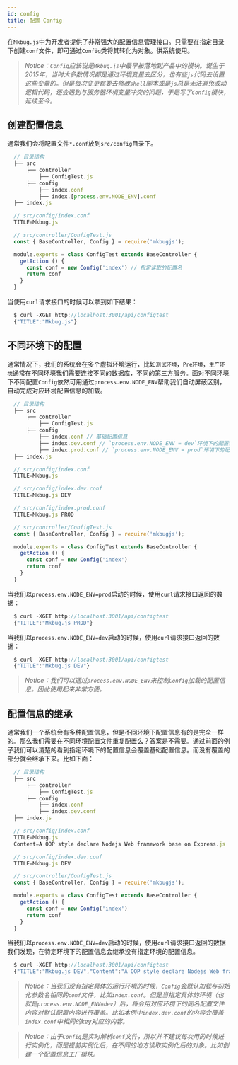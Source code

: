 ```yaml
---
id: config
title: 配置 Config
---
```

在`Mkbug.js`中为开发者提供了非常强大的配置信息管理接口。只需要在指定目录下创建`conf`文件，即可通过`Config`类将其转化为对象。供系统使用。

> *Notice：`Config`应该说是`Mkbug.js`中最早被落地到产品中的模块。诞生于2015年，当时大多数情况都是通过环境变量去区分，也有些`js`代码去设置这些变量的。但是每次变更都要去修改`shell`脚本或是`js`总是无法避免改动逻辑代码，还会遇到与服务器环境变量冲突的问题，于是写了`Config`模块，延续至今。*

## 创建配置信息
通常我们会将配置文件`*.conf`放到`src/config`目录下。
```js
  // 目录结构
  ├── src 
      ├── controller 
          ├── ConfigTest.js
      ├── config
          ├── index.conf
          ├── index.[process.env.NODE_ENV].conf
  ├── index.js 

  // src/config/index.conf
  TITLE=Mkbug.js

  // src/controller/ConfigTest.js
  const { BaseController, Config } = require('mkbugjs');

  module.exports = class ConfigTest extends BaseController {
    getAction () {
      const conf = new Config('index') // 指定读取的配置名
      return conf
    }
  }
```
当使用`curl`请求接口的时候可以拿到如下结果：
```js
  $ curl -XGET http://localhost:3001/api/configtest
  {"TITLE":"Mkbug.js"}
```

## 不同环境下的配置
通常情况下，我们的系统会在多个虚拟环境运行，比如`测试环境`，`Pre环境`，`生产环境`通常在不同环境我们需要连接不同的数据库，不同的第三方服务。面对不同环境下不同配置`Config`依然可用通过`process.env.NODE_ENV`帮助我们自动屏蔽区别，自动完成对应环境配置信息的加载。

```js
  // 目录结构
  ├── src 
      ├── controller 
          ├── ConfigTest.js
      ├── config
          ├── index.conf // 基础配置信息
          ├── index.dev.conf // `process.env.NODE_ENV = dev`环境下的配置信息
          ├── index.prod.conf // `process.env.NODE_ENV = prod`环境下的配置信息
  ├── index.js 

  // src/config/index.conf
  TITLE=Mkbug.js

  // src/config/index.dev.conf
  TITLE=Mkbug.js DEV

  // src/config/index.prod.conf
  TITLE=Mkbug.js PROD

  // src/controller/ConfigTest.js
  const { BaseController, Config } = require('mkbugjs');

  module.exports = class ConfigTest extends BaseController {
    getAction () {
      const conf = new Config('index')
      return conf
    }
  }
```

当我们以`process.env.NODE_ENV=prod`启动的时候，使用`curl`请求接口返回的数据：
```js
  $ curl -XGET http://localhost:3001/api/configtest
  {"TITLE":"Mkbug.js PROD"}
```

当我们以`process.env.NODE_ENV=dev`启动的时候，使用`curl`请求接口返回的数据：
```js
  $ curl -XGET http://localhost:3001/api/configtest
  {"TITLE":"Mkbug.js DEV"}
```

> *Notice：我们可以通过`process.env.NODE_ENV`来控制`Config`加载的配置信息。因此使用起来非常方便。*

## 配置信息的继承
通常我们一个系统会有多种配置信息，但是不同环境下配置信息有的是完全一样的。那么我们需要在不同环境配置文件重复配置么？答案是不需要。通过前面的例子我们可以清楚的看到指定环境下的配置信息会覆盖基础配置信息。而没有覆盖的部分就会继承下来。比如下面：
```js
  // 目录结构
  ├── src 
      ├── controller 
          ├── ConfigTest.js
      ├── config
          ├── index.conf
          ├── index.dev.conf
  ├── index.js 

  // src/config/index.conf
  TITLE=Mkbug.js
  Content=A OOP style declare Nodejs Web framework base on Express.js

  // src/config/index.dev.conf
  TITLE=Mkbug.js DEV

  // src/controller/ConfigTest.js
  const { BaseController, Config } = require('mkbugjs');

  module.exports = class ConfigTest extends BaseController {
    getAction () {
      const conf = new Config('index')
      return conf
    }
  }
```

当我们以`process.env.NODE_ENV=dev`启动的时候，使用`curl`请求接口返回的数据我们发现，在特定环境下的配置信息会继承没有指定环境的配置信息。
```js
  $ curl -XGET http://localhost:3001/api/configtest
  {"TITLE":"Mkbug.js DEV","Content":"A OOP style declare Nodejs Web framework base on Express.js"}
```

> *Notice：当我们没有指定具体的运行环境的时候，`Config`会默认加载与初始化参数名相同的`conf`文件，比如`index.conf`。但是当指定具体的环境（也就是`process.env.NODE_ENV=dev`）后，将会用对应环境下的同名配置文件内容对默认配置内容进行覆盖。比如本例中`index.dev.conf`的内容会覆盖`index.conf`中相同的key对应的内容。*

> *Notice：由于`Config`是实时解析`conf`文件，所以并不建议每次用的时候进行实例化，而是提前实例化后，在不同的地方读取实例化后的对象。比如创建一个配置信息工厂模块。*